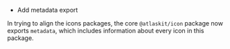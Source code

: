 - Add metadata export

In trying to align the icons packages, the core `@atlaskit/icon` package now exports
`metadata`, which includes information about every icon in this package.